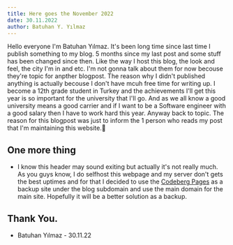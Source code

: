 ```yaml
---
title: Here goes the November 2022
date: 30.11.2022
author: Batuhan Y. Yılmaz
---
```


Hello everyone I'm Batuhan Yılmaz.
It's been long time since last time I publish something to my blog. 5 months since my last post and some stuff has been changed since then.  Like the way I host this blog, the look and feel, the city I'm in and etc. I'm not gonna talk about them for now becouse they're topic for anpther blogpost. The reason why I didn't published anything is actually becouse I don't have mcuh free time for writing up.  I become a 12th grade student in Turkey and the achievements I'll get this year is so important for the university that I'll go. And as we all know a good university means a good carrier and if I want to be a Software engineer with a good salary then I have to work hard this year. Anyway back to topic. The reason for this blogpost was just to inform the 1 person who reads my post that I'm maintaining this website.🙂 


## One more thing

- I know this header may sound exiting but actually it's not really much. As you guys know, I do selfhost this webpage and my server don't gets the best uptimes and for that I decided to use the [Codeberg Pages](https://codeberg.page) as a backup site under the blog subdomain and use the main domain for the main site. Hopefully it will be a better solution as a backup. 

## Thank You.

- Batuhan Yılmaz - 30.11.22
